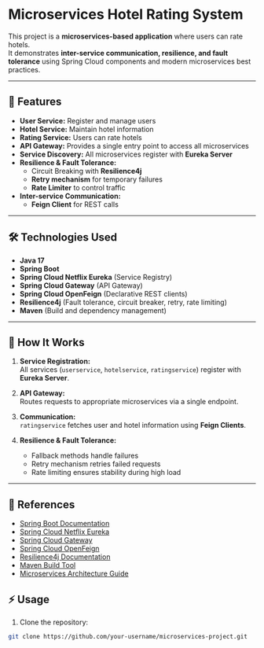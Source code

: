 # Microservices Hotel Rating System

This project is a **microservices-based application** where users can rate hotels.  
It demonstrates **inter-service communication, resilience, and fault tolerance** using Spring Cloud components and modern microservices best practices.


---

## 🚀 Features

- **User Service:** Register and manage users  
- **Hotel Service:** Maintain hotel information  
- **Rating Service:** Users can rate hotels  
- **API Gateway:** Provides a single entry point to access all microservices  
- **Service Discovery:** All microservices register with **Eureka Server**  
- **Resilience & Fault Tolerance:**  
  - Circuit Breaking with **Resilience4j**  
  - **Retry mechanism** for temporary failures  
  - **Rate Limiter** to control traffic  
- **Inter-service Communication:**  
  - **Feign Client** for REST calls  

---

## 🛠️ Technologies Used

- **Java 17**  
- **Spring Boot**  
- **Spring Cloud Netflix Eureka** (Service Registry)  
- **Spring Cloud Gateway** (API Gateway)  
- **Spring Cloud OpenFeign** (Declarative REST clients)  
- **Resilience4j** (Fault tolerance, circuit breaker, retry, rate limiting)  
- **Maven** (Build and dependency management)  

---

## 🔄 How It Works

1. **Service Registration:**  
   All services (`userservice`, `hotelservice`, `ratingservice`) register with **Eureka Server**.  

2. **API Gateway:**  
   Routes requests to appropriate microservices via a single endpoint.  

3. **Communication:**  
   `ratingservice` fetches user and hotel information using **Feign Clients**.  

4. **Resilience & Fault Tolerance:**  
   - Fallback methods handle failures  
   - Retry mechanism retries failed requests  
   - Rate limiting ensures stability during high load  

---

## 📝 References

- [Spring Boot Documentation](https://spring.io/projects/spring-boot)  
- [Spring Cloud Netflix Eureka](https://spring.io/projects/spring-cloud-netflix)  
- [Spring Cloud Gateway](https://spring.io/projects/spring-cloud-gateway)  
- [Spring Cloud OpenFeign](https://spring.io/projects/spring-cloud-openfeign)  
- [Resilience4j Documentation](https://resilience4j.readme.io/)  
- [Maven Build Tool](https://maven.apache.org/)  
- [Microservices Architecture Guide](https://microservices.io/) 

## ⚡ Usage

1. Clone the repository:

```bash
git clone https://github.com/your-username/microservices-project.git


 



